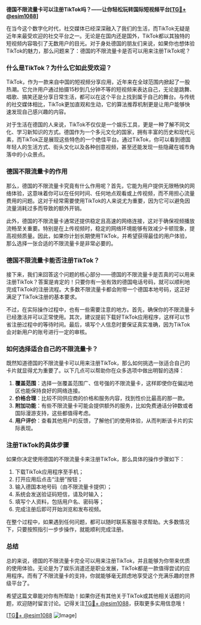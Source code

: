 **德国不限流量卡可以注册TikTok吗？——让你轻松玩转国际短视频平台[[TG💪+ @esim1088](https://t.me/s/esim1088)]**

在当今这个数字化时代，社交媒体已经深深融入了我们的生活，而TikTok无疑是近年来最受欢迎的社交平台之一。无论是在国内还是国外，TikTok都以其独特的短视频内容吸引了无数用户的目光。对于身处德国的朋友们来说，如果你也想体验TikTok的魅力，那么问题来了：德国的不限流量卡是否可以用来注册TikTok呢？

### **什么是TikTok？为什么它如此受欢迎？**

TikTok，作为一款来自中国的短视频分享应用，近年来在全球范围内掀起了一股热潮。它允许用户通过拍摄15秒到几分钟不等的短视频来表达自己，无论是跳舞、唱歌、搞笑还是分享日常生活，都可以在这个平台上找到属于自己的舞台。与传统的社交媒体相比，TikTok更加直观和生动，它的算法推荐机制更是让用户能够快速发现自己感兴趣的内容。

对于生活在德国的人来说，TikTok不仅仅是一个娱乐工具，更是一种了解不同文化、学习新知识的方式。德国作为一个多元文化的国家，拥有丰富的历史和现代元素，而TikTok正是展现这些特色的一个绝佳平台。通过TikTok，你可以看到德国年轻人的生活方式、街头文化以及各种创意视频，甚至还能发现一些隐藏在城市角落中的小众景点。

### **德国不限流量卡的作用**

那么，德国的不限流量卡究竟有什么作用呢？首先，它能为用户提供无限畅快的网络体验，这意味着你可以在任何时间、任何地点观看或上传视频，而不用担心流量费用的问题。这对于经常需要使用TikTok的人来说尤为重要，因为它可以避免因流量消耗过多而导致的额外开销。

此外，德国的不限流量卡通常还提供稳定且高速的网络连接，这对于确保视频播放流畅至关重要。特别是在上传视频时，稳定的网络环境能够有效减少卡顿现象，提高视频质量。因此，如果你计划长期使用TikTok，并希望获得最佳的用户体验，那么选择一张合适的不限流量卡是非常必要的。

### **德国不限流量卡能否注册TikTok？**

接下来，我们来回答这个问题的核心部分——德国的不限流量卡是否真的可以用来注册TikTok？答案是肯定的！只要你有一张有效的德国电话号码，就可以顺利地完成TikTok的注册流程。大多数不限流量卡都会附带一个德国本地号码，这正好满足了TikTok注册的基本要求。

不过，在实际操作过程中，也有一些需要注意的地方。首先，确保你的不限流量卡已经激活并可以正常使用。其次，建议提前下载好TikTok应用程序，这样可以节省注册过程中的等待时间。最后，填写个人信息时要保证真实准确，因为TikTok会对新用户的账号进行一定的审核。

### **如何选择适合自己的不限流量卡？**

既然知道德国的不限流量卡可以用来注册TikTok，那么如何挑选一张适合自己的卡片就显得尤为重要了。以下几点可以帮助你在众多选项中做出明智的选择：

1. **覆盖范围**：选择一张覆盖范围广、信号强的不限流量卡，这样即使你在偏远地区也能保持良好的网络连接。
2. **价格合理**：比较不同供应商的价格和服务内容，找到性价比最高的那一款。
3. **附加功能**：有些不限流量卡可能会提供额外的服务，比如免费通话分钟数或者国际漫游支持，这些都值得考虑。
4. **用户评价**：查看其他用户的反馈，了解他们的使用体验，从而判断该卡片的实际表现。

### **注册TikTok的具体步骤**

如果你决定使用德国的不限流量卡来注册TikTok，那么具体的操作步骤如下：

1. 下载TikTok应用程序至手机；
2. 打开应用后点击“注册”按钮；
3. 输入德国本地号码（由不限流量卡提供）；
4. 系统会发送验证码短信，请及时输入；
5. 填写个人资料，包括用户名、密码等；
6. 完成注册后即可开始浏览和发布视频。

在整个过程中，如果遇到任何问题，都可以随时联系客服寻求帮助。大多数情况下，只要按照指引一步步操作，就能顺利完成注册。

### **总结**

总的来说，德国的不限流量卡完全可以用来注册TikTok，并且能够为你带来优质的使用体验。无论是为了娱乐消遣还是职业发展，TikTok都是一款值得尝试的应用程序。而有了不限流量卡的支持，你就能够毫无顾虑地享受这个充满乐趣的世界级平台了。

希望这篇文章能对你有所帮助！如果你还有其他关于TikTok或其他相关话题的问题，欢迎随时留言讨论。记得关注[TG💪+ @esim1088](https://t.me/s/esim1088)，获取更多实用信息哦！

[[TG💪+ @esim1088](https://t.me/s/esim1088) ![Image](https://i.postimg.cc/4NQfJmqS/Snipaste-2025-05-13-00-14-12.png)]